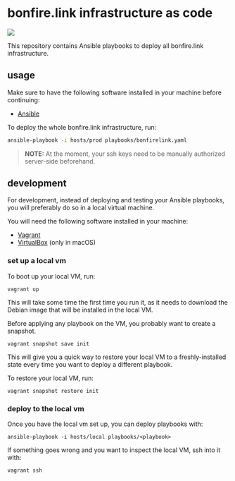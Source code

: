 # bonfire.link infrastructure as code

[![](https://github.com/bonfirelink/infrastructure/workflows/linting/badge.svg?branch=master)](https://github.com/bonfirelink/infrastructure/actions?query=workflow%3Alinting+branch%3Amaster)

This repository contains Ansible playbooks to deploy all bonfire.link infrastructure.

## usage

Make sure to have the following software installed in your machine before continuing:
- [Ansible](https://docs.ansible.com/ansible/latest/installation_guide/intro_installation.html)

To deploy the whole bonfire.link infrastructure, run:

```sh
ansible-playbook -i hosts/prod playbooks/bonfirelink.yaml
```

> **NOTE:** At the moment, your ssh keys need to be manually authorized server-side beforehand.

## development

For development, instead of deploying and testing your Ansible playbooks, you will preferably do so in a local virtual machine.

You will need the following software installed in your machine:
- [Vagrant](https://www.vagrantup.com/)
- [VirtualBox](https://www.virtualbox.org/) (only in macOS)

### set up a local vm

To boot up your local VM, run:

```shell
vagrant up
```

This will take some time the first time you run it, as it needs to download the Debian image that will be installed in the local VM.

Before applying any playbook on the VM, you probably want to create a snapshot.

```shell
vagrant snapshot save init
```

This will give you a quick way to restore your local VM to a freshly-installed state every time you want to deploy a different playbook.

To restore your local VM, run:

```shell
vagrant snapshot restore init
```

### deploy to the local vm

Once you have the local vm set up, you can deploy playbooks with:

```shell
ansible-playbook -i hosts/local playbooks/<playbook>
```

If something goes wrong and you want to inspect the local VM, ssh into it with:

```shell
vagrant ssh
```
